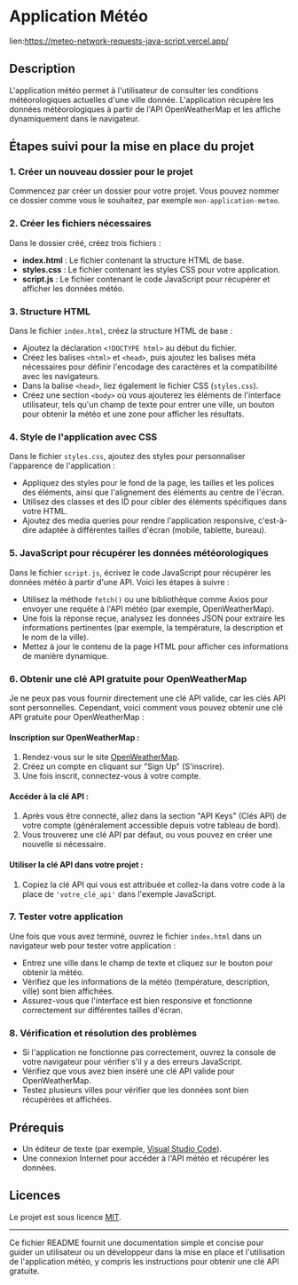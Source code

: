 # Application Météo
lien:https://meteo-network-requests-java-script.vercel.app/

## Description

L'application météo permet à l'utilisateur de consulter les conditions météorologiques actuelles d'une ville donnée. L'application récupère les données météorologiques à partir de l'API OpenWeatherMap et les affiche dynamiquement dans le navigateur.

## Étapes suivi pour la mise en place du projet

### 1. Créer un nouveau dossier pour le projet

Commencez par créer un dossier pour votre projet. Vous pouvez nommer ce dossier comme vous le souhaitez, par exemple `mon-application-meteo`.

### 2. Créer les fichiers nécessaires

Dans le dossier créé, créez trois fichiers :

- **index.html** : Le fichier contenant la structure HTML de base.
- **styles.css** : Le fichier contenant les styles CSS pour votre application.
- **script.js** : Le fichier contenant le code JavaScript pour récupérer et afficher les données météo.

### 3. Structure HTML

Dans le fichier `index.html`, créez la structure HTML de base :

- Ajoutez la déclaration `<!DOCTYPE html>` au début du fichier.
- Créez les balises `<html>` et `<head>`, puis ajoutez les balises méta nécessaires pour définir l'encodage des caractères et la compatibilité avec les navigateurs.
- Dans la balise `<head>`, liez également le fichier CSS (`styles.css`).
- Créez une section `<body>` où vous ajouterez les éléments de l'interface utilisateur, tels qu'un champ de texte pour entrer une ville, un bouton pour obtenir la météo et une zone pour afficher les résultats.

### 4. Style de l'application avec CSS

Dans le fichier `styles.css`, ajoutez des styles pour personnaliser l'apparence de l'application :

- Appliquez des styles pour le fond de la page, les tailles et les polices des éléments, ainsi que l'alignement des éléments au centre de l'écran.
- Utilisez des classes et des ID pour cibler des éléments spécifiques dans votre HTML.
- Ajoutez des media queries pour rendre l'application responsive, c'est-à-dire adaptée à différentes tailles d'écran (mobile, tablette, bureau).

### 5. JavaScript pour récupérer les données météorologiques

Dans le fichier `script.js`, écrivez le code JavaScript pour récupérer les données météo à partir d'une API. Voici les étapes à suivre :

- Utilisez la méthode `fetch()` ou une bibliothèque comme Axios pour envoyer une requête à l'API météo (par exemple, OpenWeatherMap).
- Une fois la réponse reçue, analysez les données JSON pour extraire les informations pertinentes (par exemple, la température, la description et le nom de la ville).
- Mettez à jour le contenu de la page HTML pour afficher ces informations de manière dynamique.

### 6. Obtenir une clé API gratuite pour OpenWeatherMap

Je ne peux pas vous fournir directement une clé API valide, car les clés API sont personnelles. Cependant, voici comment vous pouvez obtenir une clé API gratuite pour OpenWeatherMap :

#### Inscription sur OpenWeatherMap :

1. Rendez-vous sur le site [OpenWeatherMap](https://openweathermap.org/).
2. Créez un compte en cliquant sur "Sign Up" (S'inscrire).
3. Une fois inscrit, connectez-vous à votre compte.

#### Accéder à la clé API :

1. Après vous être connecté, allez dans la section "API Keys" (Clés API) de votre compte (généralement accessible depuis votre tableau de bord).
2. Vous trouverez une clé API par défaut, ou vous pouvez en créer une nouvelle si nécessaire.

#### Utiliser la clé API dans votre projet :

1. Copiez la clé API qui vous est attribuée et collez-la dans votre code à la place de `'votre_clé_api'` dans l'exemple JavaScript.

### 7. Tester votre application

Une fois que vous avez terminé, ouvrez le fichier `index.html` dans un navigateur web pour tester votre application :

- Entrez une ville dans le champ de texte et cliquez sur le bouton pour obtenir la météo.
- Vérifiez que les informations de la météo (température, description, ville) sont bien affichées.
- Assurez-vous que l'interface est bien responsive et fonctionne correctement sur différentes tailles d'écran.

### 8. Vérification et résolution des problèmes

- Si l'application ne fonctionne pas correctement, ouvrez la console de votre navigateur pour vérifier s'il y a des erreurs JavaScript.
- Vérifiez que vous avez bien inséré une clé API valide pour OpenWeatherMap.
- Testez plusieurs villes pour vérifier que les données sont bien récupérées et affichées.

## Prérequis

- Un éditeur de texte (par exemple, [Visual Studio Code](https://code.visualstudio.com/)).
- Une connexion Internet pour accéder à l'API météo et récupérer les données.

## Licences

Le projet est sous licence [MIT](https://opensource.org/licenses/MIT).

---

Ce fichier README fournit une documentation simple et concise pour guider un utilisateur ou un développeur dans la mise en place et l'utilisation de l'application météo, y compris les instructions pour obtenir une clé API gratuite.
